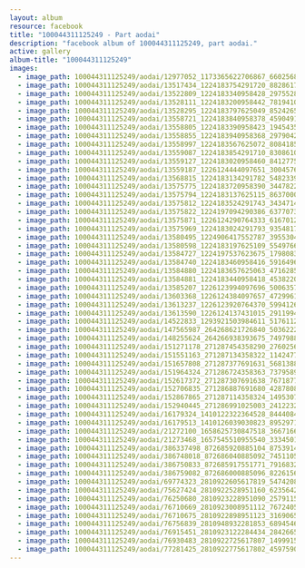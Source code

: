```yaml
---
layout: album
resource: facebook
title: "100044311125249 - Part aodai"
description: "facebook album of 100044311125249, part aodai."
active: gallery
album-title: "100044311125249"
images:
  - image_path: 100044311125249/aodai/12977052_1173365622706867_6602568516055361341_o.jpg
  - image_path: 100044311125249/aodai/13517434_1224183754291720_8828617319504071225_o.jpg
  - image_path: 100044311125249/aodai/13522809_1224183340958428_2975528467864038832_o.jpg
  - image_path: 100044311125249/aodai/13528111_1224183200958442_781941083493067036_o.jpg
  - image_path: 100044311125249/aodai/13528295_1224183797625049_8524265475598303875_o.jpg
  - image_path: 100044311125249/aodai/13558721_1224183840958378_4590491973014701415_o.jpg
  - image_path: 100044311125249/aodai/13558805_1224183390958423_194543561687262827_o.jpg
  - image_path: 100044311125249/aodai/13558855_1224183940958368_2979042435829132997_o.jpg
  - image_path: 100044311125249/aodai/13558997_1224183567625072_8084185315538482311_o.jpg
  - image_path: 100044311125249/aodai/13559087_1224183854291710_8308610265492407006_o.jpg
  - image_path: 100044311125249/aodai/13559127_1224183020958460_8412775213486427554_o.jpg
  - image_path: 100044311125249/aodai/13559187_1226124444097651_3004576123051949282_o.jpg
  - image_path: 100044311125249/aodai/13568815_1224183134291782_5482339485745650695_o.jpg
  - image_path: 100044311125249/aodai/13575775_1224183720958390_3447822198520855650_o.jpg
  - image_path: 100044311125249/aodai/13575794_1224183137625115_8637000696634886191_o.jpg
  - image_path: 100044311125249/aodai/13575812_1224183524291743_3434714962498995273_o.jpg
  - image_path: 100044311125249/aodai/13575822_1224197094290386_6377073795807258311_o.jpg
  - image_path: 100044311125249/aodai/13575871_1226124290764333_6167012655394488792_o.jpg
  - image_path: 100044311125249/aodai/13575969_1224183024291793_935481732534128540_o.jpg
  - image_path: 100044311125249/aodai/13580495_1224906417552787_3955304832006697348_o.jpg
  - image_path: 100044311125249/aodai/13580598_1224183197625109_5549766914812888389_o.jpg
  - image_path: 100044311125249/aodai/13584727_1224197537623675_1798083770082759608_o.jpg
  - image_path: 100044311125249/aodai/13584740_1224183460958416_5916496266167415870_o.jpg
  - image_path: 100044311125249/aodai/13584880_1224183657625063_4716285619996159582_o.jpg
  - image_path: 100044311125249/aodai/13584881_1224183440958418_4538220589560423197_o.jpg
  - image_path: 100044311125249/aodai/13585207_1226123994097696_500635726749696737_o.jpg
  - image_path: 100044311125249/aodai/13603368_1226124384097657_472996164660714869_o.jpg
  - image_path: 100044311125249/aodai/13613237_1226123920764370_599412618906953434_o.jpg
  - image_path: 100044311125249/aodai/13613590_1226124137431015_2911994703481592985_o.jpg
  - image_path: 100044311125249/aodai/14522833_1293921503984611_517611215730655051_n.jpg
  - image_path: 100044311125249/aodai/147565987_264268621726840_5036222047932895601_n.jpg
  - image_path: 100044311125249/aodai/148255624_264266938393675_7497988683031042945_n.jpg
  - image_path: 100044311125249/aodai/151271178_271287454358290_2760256817983901932_n.jpg
  - image_path: 100044311125249/aodai/151551163_271287134358322_114247759960455065_n.jpg
  - image_path: 100044311125249/aodai/151657808_271287377691631_5681388165985080170_n.jpg
  - image_path: 100044311125249/aodai/151964324_271286724358363_7379589082534663434_n.jpg
  - image_path: 100044311125249/aodai/152617372_271287307691638_767187703362806732_n.jpg
  - image_path: 100044311125249/aodai/152706835_271286887691680_4287808381669798483_n.jpg
  - image_path: 100044311125249/aodai/152867865_271287114358324_1495307318368020942_n.jpg
  - image_path: 100044311125249/aodai/152940445_271286991025003_2412232809763688437_n.jpg
  - image_path: 100044311125249/aodai/16179324_1410122322364528_8444084849375126276_o.jpg
  - image_path: 100044311125249/aodai/16179513_1410126039030823_8952971544150650205_o.jpg
  - image_path: 100044311125249/aodai/21272100_1658625730847518_3667166347457350084_n.jpg
  - image_path: 100044311125249/aodai/21273468_1657545510955540_3334501665413406474_o.jpg
  - image_path: 100044311125249/aodai/386337498_872685920885104_8753914955639560402_n.jpg
  - image_path: 100044311125249/aodai/386748018_872686040885092_7451105900790616813_n.jpg
  - image_path: 100044311125249/aodai/386750833_872685917551771_7916832147822846605_n.jpg
  - image_path: 100044311125249/aodai/386759082_872686000885096_8226156752979865061_n.jpg
  - image_path: 100044311125249/aodai/69774323_2810922605617819_5474208746743791616_n.jpg
  - image_path: 100044311125249/aodai/75627424_2810922528951160_6235642101124562944_n.jpg
  - image_path: 100044311125249/aodai/76250680_2810923228951090_2579115143849836544_n.jpg
  - image_path: 100044311125249/aodai/76710669_2810923008951112_7672405040702685184_n.jpg
  - image_path: 100044311125249/aodai/76710675_2810922898951123_3169065022630395904_n.jpg
  - image_path: 100044311125249/aodai/76756839_2810948932281853_6894546168013914112_n.jpg
  - image_path: 100044311125249/aodai/76915451_2810923122284434_2842665297888935936_n.jpg
  - image_path: 100044311125249/aodai/76930483_2810922725617807_1499915692021907456_n.jpg
  - image_path: 100044311125249/aodai/77281425_2810922775617802_4597590799050342400_n.jpg
---
```

